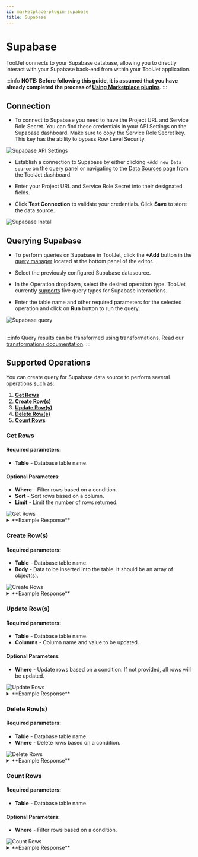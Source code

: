 ```yaml
---
id: marketplace-plugin-supabase
title: Supabase
---
```


# Supabase

ToolJet connects to your Supabase database, allowing you to directly interact with your  Supabase back-end from within your ToolJet application.

:::info
**NOTE:** **Before following this guide, it is assumed that you have already completed the process of [Using Marketplace plugins](/docs/marketplace/marketplace-overview#using-marketplace-plugins)**.
:::

## Connection

- To connect to Supabase you need to have the Project URL and Service Role Secret. You can find these credentials in your API Settings on the Supabase dashboard. Make sure to copy the Service Role Secret key. This key has the ability to bypass Row Level Security.

<div style={{textAlign: 'center'}}>
    <img style={{ border:'0', marginBottom:'15px', borderRadius:'5px', boxShadow: '0px 1px 3px rgba(0, 0, 0, 0.2)' }} className="screenshot-full" src="/img/marketplace/plugins/supabase/api_settings.png" alt="Supabase API Settings" />
</div>

- Establish a connection to Supabase by either clicking `+Add new Data source` on the query panel or navigating to the [Data Sources](/docs/data-sources/overview/) page from the ToolJet dashboard.

- Enter your Project URL and Service Role Secret into their designated fields.

- Click **Test Connection** to validate your credentials. Click **Save** to store the data source.

<div style={{textAlign: 'center'}}>
    <img style={{ border:'0', marginBottom:'15px', borderRadius:'5px', boxShadow: '0px 1px 3px rgba(0, 0, 0, 0.2)' }} className="screenshot-full" src="/img/marketplace/plugins/supabase/supabase_install.png" alt="Supabase Install" />
</div>

## Querying Supabase

- To perform queries on Supabase in ToolJet, click the **+Add** button in the [query manager](/docs/app-builder/query-panel/#query-manager) located at the bottom panel of the editor.
- Select the previously configured Supabase datasource.

- In the Operation dropdown, select the desired operation type. ToolJet currently [supports](#supported-operations) five query types for Supabase interactions.

- Enter the table name and other required parameters for the selected operation and click on **Run** button to run the query.

<div style={{textAlign: 'center'}}>

<img className="screenshot-full" src="/img/marketplace/plugins/supabase/add_query.gif" alt="Supabase query" />

</div>

<br/>

:::info
Query results can be transformed using transformations. Read our [transformations documentation](/docs/tutorial/transformations).
:::

## Supported Operations

You can create query for Supabase data source to perform several operations such as:
  1. **[Get Rows](#get-rows)**
  2. **[Create Row(s)](#create-rows)**
  3. **[Update Row(s)](#update-rows)** 
  4. **[Delete Row(s)](#delete-rows)** 
  5. **[Count Rows](#count-rows)** 

### Get Rows

  #### Required parameters:
  - **Table** - Database table name.



  #### Optional Parameters:
  - **Where** - Filter rows based on a condition.
  - **Sort** - Sort rows based on a column.
  - **Limit** - Limit the number of rows returned.


<div style={{textAlign: 'center'}}>
    <img style={{ border:'0', marginBottom:'15px', borderRadius:'5px', boxShadow: '0px 1px 3px rgba(0, 0, 0, 0.2)' }} className="screenshot-full" src="/img/marketplace/plugins/supabase/get_rows.png" alt="Get Rows" />
</div>

<details id="tj-dropdown">
<summary>**Example Response**</summary>

```yaml
[
  {
    "id": 1,
    "created_at": "2025-02-12T08:50:25.780412+00:00",
    "likes": 99,
    "content": "CFBR!"
  },
  {
    "id": 4,
    "created_at": "2025-02-12T11:34:26.624735+00:00",
    "likes": 108,
    "content": "Saved!"
  }
]
```
</details>

### Create Row(s)

  #### Required parameters:
  - **Table** - Database table name.
  - **Body** - Data to be inserted into the table. It should be an array of object(s).



  <div style={{textAlign: 'center'}}>
    <img style={{ border:'0', marginBottom:'15px', borderRadius:'5px', boxShadow: '0px 1px 3px rgba(0, 0, 0, 0.2)' }} className="screenshot-full" src="/img/marketplace/plugins/supabase/create_rows.png" alt="Create Rows" />
</div>

<details id="tj-dropdown">
<summary>**Example Response**</summary>

```yaml
created: true
```
</details>

### Update Row(s)

  #### Required parameters:
  - **Table** - Database table name.
  - **Columns** - Column name and value to be updated.


  #### Optional Parameters:
  - **Where** - Update rows based on a condition. If not provided, all rows will be updated.

<div style={{textAlign: 'center'}}>
    <img style={{ border:'0', marginBottom:'15px', borderRadius:'5px', boxShadow: '0px 1px 3px rgba(0, 0, 0, 0.2)' }} className="screenshot-full" src="/img/marketplace/plugins/supabase/update_rows.png" alt="Update Rows" />
</div>

<details id="tj-dropdown">
<summary>**Example Response**</summary>

```yaml
[
  {
    "id": 4,
    "created_at": "2025-02-12T11:34:26.624735+00:00",
    "likes": 50,
    "content": "Saved!"
  }
]
```
</details>

### Delete Row(s)

  #### Required parameters:
  - **Table** - Database table name.
  - **Where** - Delete rows based on a condition.

  <div style={{textAlign: 'center'}}>
    <img style={{ border:'0', marginBottom:'15px', borderRadius:'5px', boxShadow: '0px 1px 3px rgba(0, 0, 0, 0.2)' }} className="screenshot-full" src="/img/marketplace/plugins/supabase/delete_rows.png" alt="Delete Rows" />
</div>

<details id="tj-dropdown">
<summary>**Example Response**</summary>

```yaml
deleted: true
```
</details>

### Count Rows

  #### Required parameters:
  - **Table** - Database table name.



  #### Optional Parameters:
  - **Where** - Filter rows based on a condition.

<div style={{textAlign: 'center'}}>
    <img style={{ border:'0', marginBottom:'15px', borderRadius:'5px', boxShadow: '0px 1px 3px rgba(0, 0, 0, 0.2)' }} className="screenshot-full" src="/img/marketplace/plugins/supabase/count_rows.png" alt="Count Rows" />
</div>

<details id="tj-dropdown">
<summary>**Example Response**</summary>

```yaml
count: 2
```
</details>

<br/>